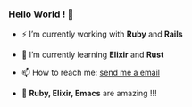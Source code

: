 ### Hello World ! 👋

<!--
**EdmondFrank/EdmondFrank** is a ✨ _special_ ✨ repository because its `README.md` (this file) appears on your GitHub profile.
-->

- ⚡  I’m currently working with **Ruby** and **Rails**

- 📖 I’m currently learning **Elixir** and **Rust**

- 📫 How to reach me: <a href="mailto: EdmomdFrank@Yahoo.com">send me a email</a>

- 🙌 **Ruby, Elixir, Emacs** are amazing !!!

<!--
<img align="right" alt="edmondfrank's github stats" width="58%" src="https://github-readme-stats.vercel.app/api?username=edmondfrank&count_private=true&show_icons=true"/>
-->

